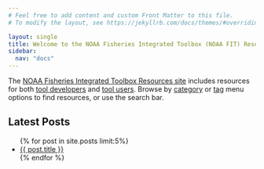 ```yaml
---
# Feel free to add content and custom Front Matter to this file.
# To modify the layout, see https://jekyllrb.com/docs/themes/#overriding-theme-defaults

layout: single
title: Welcome to the NOAA Fisheries Integrated Toolbox (NOAA FIT) Resources!
sidebar:
  nav: "docs"
---
```


The [NOAA Fisheries Integrated Toolbox Resources site](..) includes resources for both [tool developers](../categories/#developer-resources) and [tool users](../categories/#software-user-resources). Browse by [category](../categories) or [tag](../tags) menu options to find resources, or use the search bar.

## Latest Posts

<ul>
  {% for post in site.posts limit:5%}
    <li>
      <a href="{{ site.baseurl }}{{ post.url }}">{{ post.title }}</a>
    </li>
  {% endfor %}
</ul>


